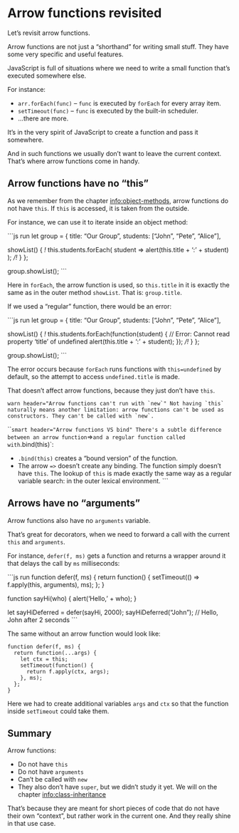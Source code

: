 # Arrow functions revisited

Let’s revisit arrow functions.

Arrow functions are not just a “shorthand” for writing small stuff. They have some very specific and useful features.

JavaScript is full of situations where we need to write a small function that’s executed somewhere else.

For instance:

- `arr.forEach(func)` – `func` is executed by `forEach` for every array item.
- `setTimeout(func)` – `func` is executed by the built-in scheduler.
- …there are more.

It’s in the very spirit of JavaScript to create a function and pass it somewhere.

And in such functions we usually don’t want to leave the current context. That’s where arrow functions come in handy.

## Arrow functions have no “this”

As we remember from the chapter <a href="info:object-methods" class="uri">info:object-methods</a>, arrow functions do not have `this`. If `this` is accessed, it is taken from the outside.

For instance, we can use it to iterate inside an object method:

\`\`\`js run let group = { title: “Our Group”, students: \[“John”, “Pete”, “Alice”\],

showList() { _!_ this.students.forEach( student =&gt; alert(this.title + ‘:’ + student) ); _/!_ } };

group.showList(); \`\`\`

Here in `forEach`, the arrow function is used, so `this.title` in it is exactly the same as in the outer method `showList`. That is: `group.title`.

If we used a “regular” function, there would be an error:

\`\`\`js run let group = { title: “Our Group”, students: \[“John”, “Pete”, “Alice”\],

showList() { _!_ this.students.forEach(function(student) { // Error: Cannot read property ‘title’ of undefined alert(this.title + ‘:’ + student); }); _/!_ } };

group.showList(); \`\`\`

The error occurs because `forEach` runs functions with `this=undefined` by default, so the attempt to access `undefined.title` is made.

That doesn’t affect arrow functions, because they just don’t have `this`.

`` warn header="Arrow functions can't run with `new`" Not having `this` naturally means another limitation: arrow functions can't be used as constructors. They can't be called with `new`. ``

\`\``smart header="Arrow functions VS bind" There's a subtle difference between an arrow function`=&gt;`and a regular function called with`.bind(this)\`:

- `.bind(this)` creates a “bound version” of the function.
- The arrow `=>` doesn’t create any binding. The function simply doesn’t have `this`. The lookup of `this` is made exactly the same way as a regular variable search: in the outer lexical environment. \`\`\`

## Arrows have no “arguments”

Arrow functions also have no `arguments` variable.

That’s great for decorators, when we need to forward a call with the current `this` and `arguments`.

For instance, `defer(f, ms)` gets a function and returns a wrapper around it that delays the call by `ms` milliseconds:

\`\`\`js run function defer(f, ms) { return function() { setTimeout(() =&gt; f.apply(this, arguments), ms); }; }

function sayHi(who) { alert(‘Hello,’ + who); }

let sayHiDeferred = defer(sayHi, 2000); sayHiDeferred(“John”); // Hello, John after 2 seconds \`\`\`

The same without an arrow function would look like:

    function defer(f, ms) {
      return function(...args) {
        let ctx = this;
        setTimeout(function() {
          return f.apply(ctx, args);
        }, ms);
      };
    }

Here we had to create additional variables `args` and `ctx` so that the function inside `setTimeout` could take them.

## Summary

Arrow functions:

- Do not have `this`
- Do not have `arguments`
- Can’t be called with `new`
- They also don’t have `super`, but we didn’t study it yet. We will on the chapter <a href="info:class-inheritance" class="uri">info:class-inheritance</a>

That’s because they are meant for short pieces of code that do not have their own “context”, but rather work in the current one. And they really shine in that use case.
